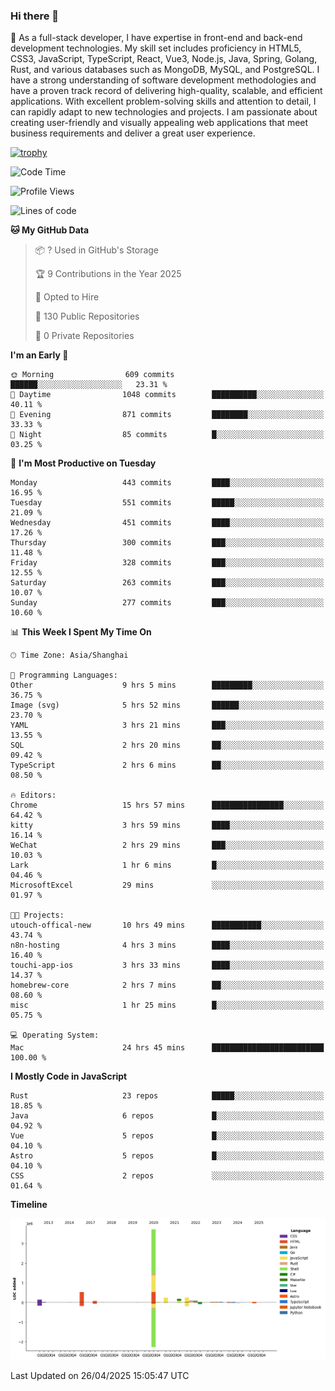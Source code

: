 ### Hi there 👋

🌱 As a full-stack developer, I have expertise in front-end and back-end development technologies. My skill set includes proficiency in HTML5, CSS3, JavaScript, TypeScript, React, Vue3, Node.js, Java, Spring, Golang, Rust, and various databases such as MongoDB, MySQL, and PostgreSQL. I have a strong understanding of software development methodologies and have a proven track record of delivering high-quality, scalable, and efficient applications. With excellent problem-solving skills and attention to detail, I can rapidly adapt to new technologies and projects. I am passionate about creating user-friendly and visually appealing web applications that meet business requirements and deliver a great user experience.

[![trophy](https://github-profile-trophy.vercel.app/?username=elton&rank=SECRET,SSS,SS,S,AAA,AA,A&theme=onedark&no-frame=true&margin-w=10)](https://github.com/ryo-ma/github-profile-trophy)

<!--START_SECTION:waka-->
![Code Time](http://img.shields.io/badge/Code%20Time-1%2C582%20hrs%2028%20mins-blue)

![Profile Views](http://img.shields.io/badge/Profile%20Views-0-blue)

![Lines of code](https://img.shields.io/badge/From%20Hello%20World%20I%27ve%20Written-5.6%20million%20lines%20of%20code-blue)

**🐱 My GitHub Data** 

> 📦 ? Used in GitHub's Storage 
 > 
> 🏆 9 Contributions in the Year 2025
 > 
> 💼 Opted to Hire
 > 
> 📜 130 Public Repositories 
 > 
> 🔑 0 Private Repositories 
 > 
**I'm an Early 🐤** 

```text
🌞 Morning                609 commits         ██████░░░░░░░░░░░░░░░░░░░   23.31 % 
🌆 Daytime                1048 commits        ██████████░░░░░░░░░░░░░░░   40.11 % 
🌃 Evening                871 commits         ████████░░░░░░░░░░░░░░░░░   33.33 % 
🌙 Night                  85 commits          █░░░░░░░░░░░░░░░░░░░░░░░░   03.25 % 
```
📅 **I'm Most Productive on Tuesday** 

```text
Monday                   443 commits         ████░░░░░░░░░░░░░░░░░░░░░   16.95 % 
Tuesday                  551 commits         █████░░░░░░░░░░░░░░░░░░░░   21.09 % 
Wednesday                451 commits         ████░░░░░░░░░░░░░░░░░░░░░   17.26 % 
Thursday                 300 commits         ███░░░░░░░░░░░░░░░░░░░░░░   11.48 % 
Friday                   328 commits         ███░░░░░░░░░░░░░░░░░░░░░░   12.55 % 
Saturday                 263 commits         ███░░░░░░░░░░░░░░░░░░░░░░   10.07 % 
Sunday                   277 commits         ███░░░░░░░░░░░░░░░░░░░░░░   10.60 % 
```


📊 **This Week I Spent My Time On** 

```text
🕑︎ Time Zone: Asia/Shanghai

💬 Programming Languages: 
Other                    9 hrs 5 mins        █████████░░░░░░░░░░░░░░░░   36.75 % 
Image (svg)              5 hrs 52 mins       ██████░░░░░░░░░░░░░░░░░░░   23.70 % 
YAML                     3 hrs 21 mins       ███░░░░░░░░░░░░░░░░░░░░░░   13.55 % 
SQL                      2 hrs 20 mins       ██░░░░░░░░░░░░░░░░░░░░░░░   09.42 % 
TypeScript               2 hrs 6 mins        ██░░░░░░░░░░░░░░░░░░░░░░░   08.50 % 

🔥 Editors: 
Chrome                   15 hrs 57 mins      ████████████████░░░░░░░░░   64.42 % 
kitty                    3 hrs 59 mins       ████░░░░░░░░░░░░░░░░░░░░░   16.14 % 
WeChat                   2 hrs 29 mins       ███░░░░░░░░░░░░░░░░░░░░░░   10.03 % 
Lark                     1 hr 6 mins         █░░░░░░░░░░░░░░░░░░░░░░░░   04.46 % 
MicrosoftExcel           29 mins             ░░░░░░░░░░░░░░░░░░░░░░░░░   01.97 % 

🐱‍💻 Projects: 
utouch-offical-new       10 hrs 49 mins      ███████████░░░░░░░░░░░░░░   43.74 % 
n8n-hosting              4 hrs 3 mins        ████░░░░░░░░░░░░░░░░░░░░░   16.40 % 
touchi-app-ios           3 hrs 33 mins       ████░░░░░░░░░░░░░░░░░░░░░   14.37 % 
homebrew-core            2 hrs 7 mins        ██░░░░░░░░░░░░░░░░░░░░░░░   08.60 % 
misc                     1 hr 25 mins        █░░░░░░░░░░░░░░░░░░░░░░░░   05.75 % 

💻 Operating System: 
Mac                      24 hrs 45 mins      █████████████████████████   100.00 % 
```

**I Mostly Code in JavaScript** 

```text
Rust                     23 repos            █████░░░░░░░░░░░░░░░░░░░░   18.85 % 
Java                     6 repos             █░░░░░░░░░░░░░░░░░░░░░░░░   04.92 % 
Vue                      5 repos             █░░░░░░░░░░░░░░░░░░░░░░░░   04.10 % 
Astro                    5 repos             █░░░░░░░░░░░░░░░░░░░░░░░░   04.10 % 
CSS                      2 repos             ░░░░░░░░░░░░░░░░░░░░░░░░░   01.64 % 
```



**Timeline**

![Lines of Code chart](https://raw.githubusercontent.com/elton/elton/main/assets/bar_graph.png)


 Last Updated on 26/04/2025 15:05:47 UTC
<!--END_SECTION:waka-->

<!--
**elton/elton** is a ✨ _special_ ✨ repository because its `README.md` (this file) appears on your GitHub profile.

Here are some ideas to get you started:

- 🔭 I’m currently working on ...
- 🌱 I’m currently learning ...
- 👯 I’m looking to collaborate on ...
- 🤔 I’m looking for help with ...
- 💬 Ask me about ...
- 📫 How to reach me: ...
- 😄 Pronouns: ...
- ⚡ Fun fact: ...
-->
